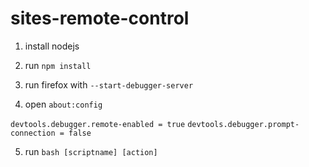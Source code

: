 # sites-remote-control

1) install nodejs

2) run `npm install`

3) run firefox with `--start-debugger-server`

4) open `about:config`

`devtools.debugger.remote-enabled = true`
`devtools.debugger.prompt-connection = false`

5) run `bash [scriptname] [action]`
